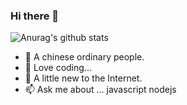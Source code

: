 ### Hi there 👋

![Anurag's github stats](https://github-readme-stats.vercel.app/api?username=wenisok&show_icons=true)

- 🔭 A chinese ordinary people.
- 🌱 Love coding...
- 💬 A little new to the Internet.
- 📫 Ask me about ... javascript nodejs
